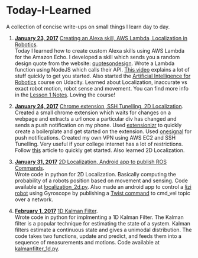 # Today-I-Learned
A collection of concise write-ups on small things I learn day to day.

1. **[January 23, 2017](#)** [Creating an Alexa skill, AWS Lambda, Localization in Robotics](#).  
Today I learned how to create custom Alexa skills using AWS Lambda for the Amazon Echo. I developed a skill which sends you a random design quote from the website: [quotesondesign](http://quotesondesign.com). Wrote a Lambda function using NodeJS which calls their API. [This video](https://www.youtube.com/watch?v=zt9WdE5kR6g) explains a lot of stuff quickly to get you started. Also started the [Artificial Intelligence for Robotics](https://www.udacity.com/course/artificial-intelligence-for-robotics--cs373) course on Udacity. Learned about Localization, inaccurate vs exact robot motion, robot sense and movement. You can find more info in the [Lesson 1 Notes](https://storage.googleapis.com/supplemental_media/udacityu/48739381/Lesson1Notes.pdf). Loving the course!

2. **[January 24, 2017](#)** [Chrome extension, SSH Tunelling, 2D Localization](#).  
Created a small chrome extension which waits for changes on a webpage and extracts a url once a particular div has changed and sends a push notification on my phone. Used [extensionizr](http://extensionizr.com/) to quickly create a boilerplate and get started on the extension. Used [onesignal](https://onesignal.com/) for push notifications. Created my own VPN using AWS EC2 and SSH Tunelling. Very useful if your college internet has a lot of restrictions. Follow [this](https://www.comparitech.com/blog/vpn-privacy/how-to-make-your-own-free-vpn-using-amazon-web-services/) article to quickly get started. Also learned 2D Localization.

3. **[January 31, 2017](#)** [2D Localization, Android app to publish ROS Commands](#).  
Wrote code in python for 2D Localization. Basically computing the probability of a robots position based on movement and sensing. Code available at [localization_2d.py](https://gist.github.com/ahhda/95a82080d2df5abf1dd2b3f1173ebcec). Also made an android app to control a [lizi robot](http://wiki.ros.org/lizi_robot) using Gyroscope by publishing a [Twist command](http://docs.ros.org/api/geometry_msgs/html/msg/Twist.html) to cmd_vel topic over a network.

4. **[February 1, 2017](#)** [1D Kalman Filter](#).  
Wrote code in python for implmenting a 1D Kalman Filter. The Kalman filter is a popular technique for estimating the state of a system. Kalman filters estimate a continuous state and gives a
uni­modal distribution. The code takes two functions, update and predict, and feeds them into a sequence of measurements and motions. Code available at [kalmanfilter_1d.py](https://gist.github.com/ahhda/05cd395f1c95b89e391d07ac8de979ba).